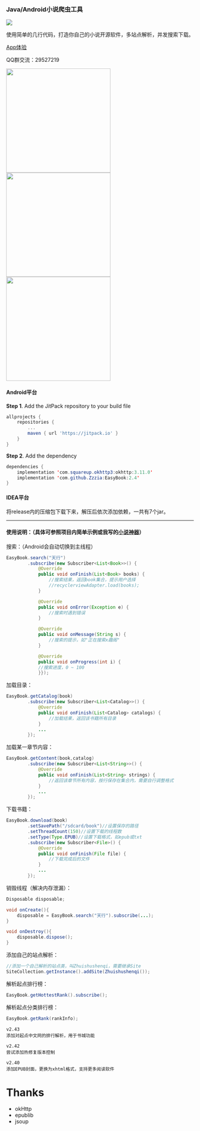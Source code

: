 ### Java/Android小说爬虫工具

[![](https://jitpack.io/v/Zzzia/EasyBook.svg)](https://jitpack.io/#Zzzia/EasyBook)


使用简单的几行代码，打造你自己的小说开源软件，多站点解析，并发搜索下载。


[App体验](https://github.com/Zzzia/Book)

QQ群交流：29527219

<img src="https://github.com/Zzzia/EasyBook/blob/master/screenshot/1.jpg" width="280"><img src="https://github.com/Zzzia/EasyBook/blob/master/screenshot/2.jpg" width="280"><img src="https://github.com/Zzzia/EasyBook/blob/master/screenshot/3.jpg" width="280">

#### Android平台
**Step 1**. Add the JitPack repository to your build file

~~~gradle
allprojects {
	repositories {
		...
		maven { url 'https://jitpack.io' }
	}
}
~~~

**Step 2**. Add the dependency

~~~java
dependencies {
	implementation 'com.squareup.okhttp3:okhttp:3.11.0'
    implementation 'com.github.Zzzia:EasyBook:2.4'
}
~~~


#### IDEA平台

将release内的压缩包下载下来，解压后依次添加依赖，一共有7个jar。

---

#### 使用说明：（具体可参照项目内简单示例或我写的[小说神器](https://github.com/Zzzia/Book)）

搜索：（Android会自动切换到主线程）

~~~java
EasyBook.search("天行")
        .subscribe(new Subscriber<List<Book>>() {
            @Override
            public void onFinish(List<Book> books) {
                //搜索结果，返回book集合，提示用户选择
                //recyclerviewAdapter.load(books);
            }

            @Override
            public void onError(Exception e) {
                //搜索时遇到错误
            }

            @Override
            public void onMessage(String s) {
                //搜索的提示，如"正在搜索x趣阁"
            }

            @Override
            public void onProgress(int i) {
            //搜索进度，0 ~ 100
            }});
~~~

加载目录：

~~~java
EasyBook.getCatalog(book)
        .subscribe(new Subscriber<List<Catalog>>() {
            @Override
            public void onFinish(List<Catalog> catalogs) {
                //加载结果，返回该书籍所有目录
            }
            ...
        });
~~~

加载某一章节内容：

~~~java
EasyBook.getContent(book,catalog)
        .subscribe(new Subscriber<List<String>>() {
            @Override
            public void onFinish(List<String> strings) {
                //返回该章节所有内容，按行保存在集合内，需要自行调整格式
            }
            ...
        });
~~~

下载书籍：

~~~java
EasyBook.download(book)
		.setSavePath("/sdcard/book")//设置保存的路径
		.setThreadCount(150)//设置下载的线程数
		.setType(Type.EPUB)//设置下载格式，如epub或txt
		.subscribe(new Subscriber<File>() {
			@Override
			public void onFinish(File file) {
				//下载完成后的文件
			}
			...
		});
~~~

销毁线程（解决内存泄漏）：

~~~java
Disposable disposable;

void onCreate(){
    disposable = EasyBook.search("天行").subscribe(...);
}

void onDestroy(){
    disposable.dispose();
}
~~~

添加自己的站点解析：
~~~java
//添加一个自己解析的站点类，叫Zhuishushenqi，需要继承Site
SiteCollection.getInstance().addSite(Zhuishushenqi());
~~~

解析起点排行榜：

~~~java
EasyBook.getHottestRank().subscribe();
~~~

解析起点分类排行榜：

~~~java
EasyBook.getRank(rankInfo);
~~~



~~~
v2.43
添加对起点中文网的排行解析，用于书城功能

v2.42
尝试添加热修复版本控制

v2.40
添加EPUB封面，更换为xhtml格式，支持更多阅读软件
~~~

# Thanks

* okHttp
* epublib
* jsoup